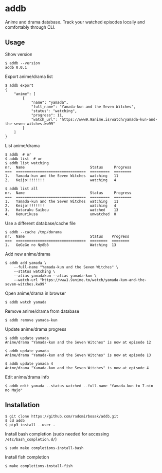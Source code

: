 # addb #

Anime and drama database. Track your watched episodes locally and comfortably through CLI.


## Usage ##

Show version
```console
$ addb --version
addb 0.0.1
```

Export anime/drama list
```console
$ addb export
{
    "anime": [
        {
            "name": "yamada",
            "full_name": "Yamada-kun and the Seven Witches",
            "status": "watching",
            "progress": 11,
            "watch_url": "https://www9.9anime.is/watch/yamada-kun-and-the-seven-witches.kw99"
        }
    ]
}
```

List anime/drama
```console
$ addb  # or
$ addb list  # or
$ addb list watching
nr.  Name                              Status     Progress
===  ================================  =========  ========
1.   Yamada-kun and the Seven Witches  watching   11
2.   Keijo!!!!!!!!                     watching   4

$ addb list all
nr.  Name                              Status     Progress
===  ================================  =========  ========
1.   Yamada-kun and the Seven Witches  watching   11
2.   Keijo!!!!!!!!                     watching   4
3.   Hataraku Saibou                   watched    13
4.   Kemurikusa                        unwatched  0
```

Use a different database/cache file
```console
$ addb --cache /tmp/dorama
nr.  Name                              Status    Progress
===  ================================  ========  ========
1.   GeGeGe no Nyōbō                   Watching  13
```

Add new anime/drama
```console
$ addb add yamada \
    --full-name "Yamada-kun and the Seven Witches" \
    --status watching \
    --alias yamadakun --alias yamada-kun \
    --watch-url "https://www1.9anime.to/watch/yamada-kun-and-the-seven-witches.kw99"
```

Open anime/drama in browser
```console
$ addb watch yamada
```

Remove anime/drama from database
```console
$ addb remove yamada-kun
```

Update anime/drama progress
```console
$ addb update yamada
Anime/drama "Yamada-kun and the Seven Witches" is now at episode 12

$ addb update yamada
Anime/drama "Yamada-kun and the Seven Witches" is now at episode 13

$ addb update yamada 4
Anime/drama "Yamada-kun and the Seven Witches" is now at episode 4
```

Edit anime/drama info
```console
$ addb edit yamada --status watched --full-name "Yamada-kun to 7-nin no Majo"
```

## Installation ##

```console
$ git clone https://github.com/radomirbosak/addb.git
$ cd addb
$ pip3 install --user .
```

Install bash completion (sudo needed for accessing `/etc/bash_completion.d/`)

```console
$ sudo make completions-install-bash
```

Install fish completion

```console
$ make completions-install-fish
```
